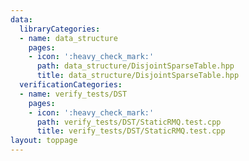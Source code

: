 ```yaml
---
data:
  libraryCategories:
  - name: data_structure
    pages:
    - icon: ':heavy_check_mark:'
      path: data_structure/DisjointSparseTable.hpp
      title: data_structure/DisjointSparseTable.hpp
  verificationCategories:
  - name: verify_tests/DST
    pages:
    - icon: ':heavy_check_mark:'
      path: verify_tests/DST/StaticRMQ.test.cpp
      title: verify_tests/DST/StaticRMQ.test.cpp
layout: toppage
---
```

